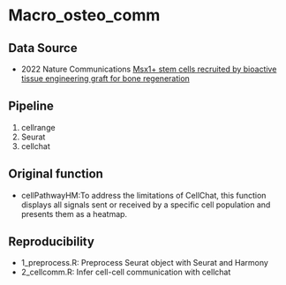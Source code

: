 # Macro_osteo_comm

## Data Source
- 2022 Nature Communications [Msx1+ stem cells recruited by bioactive tissue engineering graft for bone regeneration](https://www.ncbi.nlm.nih.gov/pmc/articles/PMC9445030/)
## Pipeline
1. cellrange
2. Seurat
3. cellchat
## Original function
- cellPathwayHM:To address the limitations of CellChat, this function displays all signals sent or received by a specific cell population and presents them as a heatmap.

## Reproducibility
- 1_preprocess.R: Preprocess  Seurat object with Seurat and Harmony
- 2_cellcomm.R: Infer cell-cell communication with cellchat
